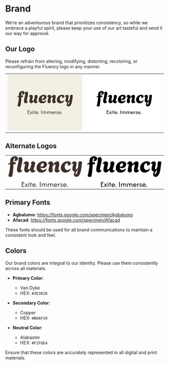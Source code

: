 # Brand

We’re an adventurous brand that prioritizes consistency, so while we embrace a playful spirit, please keep your use of our art tasteful and send it our way for approval.

## Our Logo

Please refrain from altering, modifying, distorting, recoloring, or reconfiguring the Fluency logo in any manner.

<table>
    <tr>
        <td align="center">
            <img
                width="100%"
                src="./fluency_color.png"
                alt="High Resolution Color Logo"
            />
        </td>
        <td align="center">
            <img
                width="100%"
                src="./fluency_black_white.png"
                alt="High Resolution Logo Black on White Background"
            />
        </td>
    </tr>
</table>

## Alternate Logos

<table>
    <tr>
        <td align="center">
            <img
                width="100%"
                src="./fluency_color_transparent.png"
                alt="High Resolution Logo Color on Transparent Background"
            />
        </td>
        <td align="center">
            <img
                width="100%"
                src="./fluency_black_transparent.png"
                alt="High Resolution Logo Black on Transparent Background"
            />
        </td>
    </tr>
</table>

## Primary Fonts

- **Agbalumo**: https://fonts.google.com/specimen/Agbalumo
- **Afacad**: https://fonts.google.com/specimen/Afacad

These fonts should be used for all brand communications to maintain a consistent look and feel.

## Colors

Our brand colors are integral to our identity. Please use them consistently across all materials.

- **Primary Color**:
  - Van Dyke
  - HEX: `#3D3028`

- **Secondary Color**:
  - Copper
  - HEX: `#B66F39`

- **Neutral Color**:
  - Alabaster
  - HEX: `#F2F0E4`

Ensure that these colors are accurately represented in all digital and print materials.
